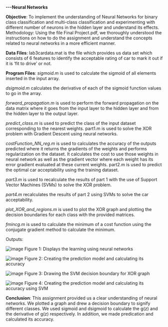 **---Neural Networks**

**Objective**: 
To implement the understanding of Neural Networks for binary class classification and multi-class classification and experimenting with different number of neurons in the hidden layer and understand its effects. 
Methodology: Using the file Final Project.pdf, we thoroughly understood the instructions on how to do the assignment and understand the concepts related to neural networks in a more efficient manner.

**Data Files**: 
lab3cardata.mat is the file which provides us data set which consists of 6 features to identify the acceptable rating of car to mark it out if it is ‘fit to drive’ or not.

**Program Files**: 
*sigmoid.m* is used to calculate the sigmoid of all elements inserted in the input array.

*dsigmoid.m* calculates the derivative of each of the sigmoid function values to go in the array. 

*forward_propagation.m* is used to perform the forward propagation on the data matrix where it goes from the input layer to the hidden layer and from the hidden layer to the output layer.  

*predict_class.m* is used to predict the class of the input dataset corresponding to the nearest weights. part1.m is used to solve the XOR problem with Gradient Descent using neural networks. 

*costFunction_NN_reg.m* is used to calculates the accuracy of the outputs predicted where it returns the gradients of the weights and performs regularization on the dataset. It calculates the cost to use those weights in neural network as well as the gradient vector where each weight has its error gradient evaluated at these current weights.  part2.m is used to predict the optimal car acceptability using the training dataset. 

*part3.m* is used to recalculate the results of part 1 with the use of Support Vector Machines (SVMs) to solve the XOR problem. 

*part4.m* recalculates the results of part 2 using SVMs to solve the car acceptability. 

*plot_XOR_and_regions.m* is used to plot the XOR graph and plotting the decision boundaries for each class with the provided matrices. 

*fmincg.m* is used to calculate the minimum of a cost function using the conjugate gradient method to calculate the minimum. 
 
Outputs:


![image](https://github.com/user-attachments/assets/ae31c3de-ada9-4c41-8d7f-9652ae1231d6)
Figure 1: Displays the learning using neural networks 

![image](https://github.com/user-attachments/assets/9e6d0bb1-f017-48b9-bbe5-d5d1298321ff)
Figure 2: Creating the prediction model and calculating its accuracy 

![image](https://github.com/user-attachments/assets/d14835ea-950d-4806-81e4-3b7f40b1cae7)
Figure 3: Drawing the SVM decision boundary for XOR graph

![image](https://github.com/user-attachments/assets/97197505-95c4-43f1-a8f0-2775b5ed982e)
Figure 4: Creating the prediction model and calculating its accuracy using SVM 

**Conclusion**: 
This assignment provided us a clear understanding of neural networks. We plotted a graph and drew a decision boundary to signify different classes. We used sigmoid and dsigmoid to calculate the g(z) and the derivative of g(z) respectively. In addition, we made predication and calculated its accuracy.  




